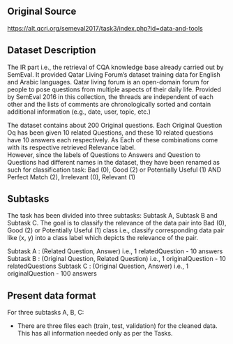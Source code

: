 ## Original Source
https://alt.qcri.org/semeval2017/task3/index.php?id=data-and-tools

## Dataset Description
The IR part i.e., the retrieval of CQA knowledge base already carried out by SemEval. It provided Qatar Living Forum’s dataset training data for English and Arabic languages. Qatar living forum is an open-domain forum for people to pose questions from multiple aspects of their daily life. Provided by SemEval 2016 in this collection, the threads are independent of each other and the lists of comments are chronologically sorted and contain additional information (e.g., date, user, topic, etc.) 

The dataset contains about 200 Original questions. Each Original Question Oq has been given 10 related Questions, and these 10 related questions have 10 answers each respectively.
As Each of these combinations come with its respective retrieved Relevance label.  
However, since the labels of Questions to Answers and Question to Questions had different names in the dataset, they have been renamed as such for classification task:
  Bad (0), Good (2) or Potentially Useful (1) AND Perfect Match	(2), Irrelevant	(0), Relevant	(1)

  
  
## Subtasks

The task has been divided into three subtasks: Subtask A, Subtask B and Subtask C. 
The goal is to classify the relevance of the data pair into Bad (0), Good (2) or Potentially Useful (1) class i.e., classify corresponding data pair like (x, y) into a class label which depicts the relevance of the pair. 
 
Subtask A	: (Related Question, Answer)	i.e., 1 relatedQuestion - 10 answers
Subtask B	: (Original Question, Related Question)	i.e., 1 originalQuestion - 10 relatedQuestions
Subtask C	: (Original Question, Answer)	i.e., 1 originalQuestion - 100 answers


## Present data format
For three subtasks A, B, C:
- There are three files each (train, test, validation) for the cleaned data. This has all information needed only as per the Tasks.
  
 

